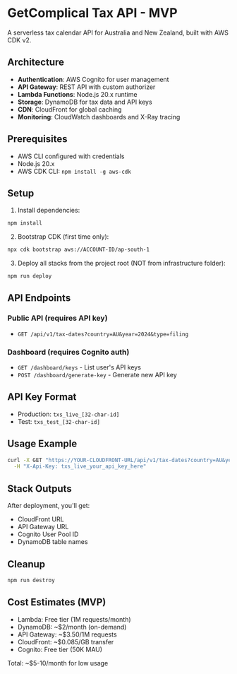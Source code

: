 # GetComplical Tax API - MVP

A serverless tax calendar API for Australia and New Zealand, built with AWS CDK v2.

## Architecture

- **Authentication**: AWS Cognito for user management
- **API Gateway**: REST API with custom authorizer
- **Lambda Functions**: Node.js 20.x runtime
- **Storage**: DynamoDB for tax data and API keys
- **CDN**: CloudFront for global caching
- **Monitoring**: CloudWatch dashboards and X-Ray tracing

## Prerequisites

- AWS CLI configured with credentials
- Node.js 20.x
- AWS CDK CLI: `npm install -g aws-cdk`

## Setup

1. Install dependencies:
```bash
npm install
```

2. Bootstrap CDK (first time only):
```bash
npx cdk bootstrap aws://ACCOUNT-ID/ap-south-1
```

3. Deploy all stacks from the project root (NOT from infrastructure folder):
```bash
npm run deploy
```

## API Endpoints

### Public API (requires API key)
- `GET /api/v1/tax-dates?country=AU&year=2024&type=filing`

### Dashboard (requires Cognito auth)
- `GET /dashboard/keys` - List user's API keys
- `POST /dashboard/generate-key` - Generate new API key

## API Key Format
- Production: `txs_live_[32-char-id]`
- Test: `txs_test_[32-char-id]`

## Usage Example

```bash
curl -X GET "https://YOUR-CLOUDFRONT-URL/api/v1/tax-dates?country=AU&year=2024" \
  -H "X-Api-Key: txs_live_your_api_key_here"
```

## Stack Outputs

After deployment, you'll get:
- CloudFront URL
- API Gateway URL
- Cognito User Pool ID
- DynamoDB table names

## Cleanup

```bash
npm run destroy
```

## Cost Estimates (MVP)

- Lambda: Free tier (1M requests/month)
- DynamoDB: ~$2/month (on-demand)
- API Gateway: ~$3.50/1M requests
- CloudFront: ~$0.085/GB transfer
- Cognito: Free tier (50K MAU)

Total: ~$5-10/month for low usage